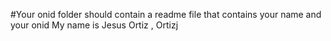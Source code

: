 #Your onid folder should contain a readme file that contains your name and your onid
My name is Jesus Ortiz , Ortizj


